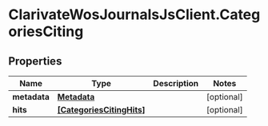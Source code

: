 # ClarivateWosJournalsJsClient.CategoriesCiting

## Properties

Name | Type | Description | Notes
------------ | ------------- | ------------- | -------------
**metadata** | [**Metadata**](Metadata.md) |  | [optional] 
**hits** | [**[CategoriesCitingHits]**](CategoriesCitingHits.md) |  | [optional] 


